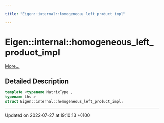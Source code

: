 ```yaml
---

title: "Eigen::internal::homogeneous_left_product_impl"

---
```


# Eigen::internal::homogeneous_left_product_impl



 [More...](#detailed-description)

## Detailed Description

```cpp
template <typename MatrixType ,
typename Lhs >
struct Eigen::internal::homogeneous_left_product_impl;
```

-------------------------------

Updated on 2022-07-27 at 19:10:13 +0100